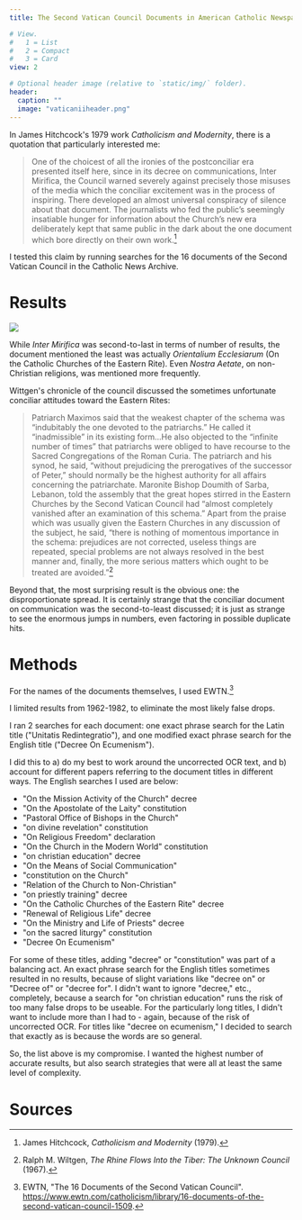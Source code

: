```yaml
---
title: The Second Vatican Council Documents in American Catholic Newspapers

# View.
#   1 = List
#   2 = Compact
#   3 = Card
view: 2

# Optional header image (relative to `static/img/` folder).
header:  
  caption: ""
  image: "vaticaniiheader.png"
---
```


In James Hitchcock's 1979 work _Catholicism and Modernity_, there is a quotation that particularly interested me: 

> One of the choicest of all the ironies of the postconciliar era presented itself here, since in its decree on communications, Inter Mirifica, the Council warned severely against precisely those misuses of the media which the conciliar excitement was in the process of inspiring. There developed an almost universal conspiracy of silence about that document. The journalists who fed the public’s seemingly insatiable hunger for information about the Church’s new era deliberately kept that same public in the dark about the one document which bore directly on their own work.[^1]

I tested this claim by running searches for the 16 documents of the Second Vatican Council in the Catholic News Archive.

# Results

![](/uploads/vaticaniidocuments/vaticanii.png)

While _Inter Mirifica_ was second-to-last in terms of number of results, the document mentioned the least was actually _Orientalium Ecclesiarum_ (On the Catholic Churches of the Eastern Rite). Even _Nostra Aetate_, on non-Christian religions, was mentioned more frequently.

Wittgen's chronicle of the council discussed the sometimes unfortunate conciliar attitudes toward the Eastern Rites:

> Patriarch Maximos said that the weakest chapter of the schema was “indubitably the one devoted to the patriarchs.” He called it “inadmissible” in its existing form...He also objected to the “infinite number of times” that patriarchs were obliged to have recourse to the Sacred Congregations of the Roman Curia. The patriarch and his synod, he said, “without prejudicing the prerogatives of the successor of Peter,” should normally be the highest authority for all affairs concerning the patriarchate. Maronite Bishop Doumith of Sarba, Lebanon, told the assembly that the great hopes stirred in the Eastern Churches by the Second Vatican Council had “almost completely vanished after an examination of this schema.” Apart from the praise which was usually given the Eastern Churches in any discussion of the subject, he said, “there is nothing of momentous importance in the schema: prejudices are not corrected, useless things are repeated, special problems are not always resolved in the best manner and, finally, the more serious matters which ought to be treated are avoided.”[^2]

Beyond that, the most surprising result is the obvious one: the disproportionate spread. It is certainly strange that the conciliar document on communication was the second-to-least discussed; it is just as strange to see the enormous jumps in numbers, even factoring in possible duplicate hits. 

# Methods 

For the names of the documents themselves, I used EWTN.[^3]

I limited results from 1962-1982, to eliminate the most likely false drops. 

I ran 2 searches for each document: one exact phrase search for the Latin title ("Unitatis Redintegratio"), and one modified exact phrase search for the English title ("Decree On Ecumenism"). 

I did this to a) do my best to work around the uncorrected OCR text, and b) account for different papers referring to the document titles in different ways. The English searches I used are below: 

* "On the Mission Activity of the Church" decree
* "On the Apostolate of the Laity" constitution
* "Pastoral Office of Bishops in the Church"
* "on divine revelation" constitution
* "On Religious Freedom" declaration
* "On the Church in the Modern World" constitution
* "on christian education" decree
* "On the Means of Social Communication"
* "constitution on the Church"
* "Relation of the Church to Non-Christian" 
* "on priestly training" decree
* "On the Catholic Churches of the Eastern Rite" decree
* "Renewal of Religious Life" decree
* "On the Ministry and Life of Priests" decree
* "on the sacred liturgy" constitution
* "Decree On Ecumenism"

For some of these titles, adding "decree" or "constitution" was part of a balancing act. An exact phrase search for the English titles sometimes resulted in no results, because of slight variations like "decree on" or "Decree of" or "decree for". I didn't want to ignore "decree," etc., completely, because a search for "on christian education" runs the risk of too many false drops to be useable. For the particularly long titles, I didn't want to include more than I had to - again, because of the risk of uncorrected OCR. For titles like "decree on ecumenism," I decided to search that exactly as is because the words are so general. 

So, the list above is my compromise. I wanted the highest number of accurate results, but also search strategies that were all at least the same level of complexity. 

# Sources
[^1]: James Hitchcock, _Catholicism and Modernity_ (1979).
[^2]: Ralph M. Wiltgen, _The Rhine Flows Into the Tiber: The Unknown Council_ (1967).
[^3]: EWTN, "The 16 Documents of the Second Vatican Council". https://www.ewtn.com/catholicism/library/16-documents-of-the-second-vatican-council-1509.
